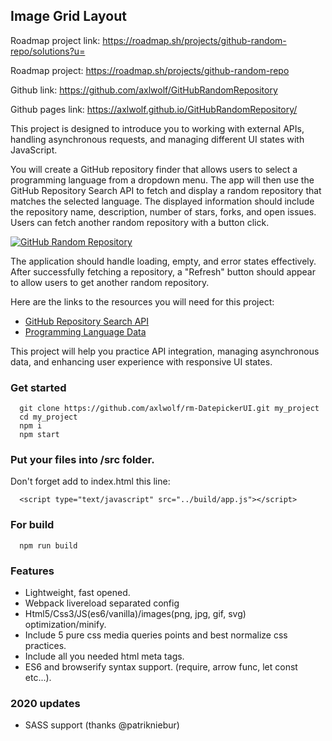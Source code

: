 ## Image Grid Layout

Roadmap project link: https://roadmap.sh/projects/github-random-repo/solutions?u=

Roadmap project: https://roadmap.sh/projects/github-random-repo

Github link: https://github.com/axlwolf/GitHubRandomRepository

Github pages link: https://axlwolf.github.io/GitHubRandomRepository/

This project is designed to introduce you to working with external APIs, handling asynchronous requests, and managing different UI states with JavaScript.

You will create a GitHub repository finder that allows users to select a programming language from a dropdown menu. The app will then use the GitHub Repository Search API to fetch and display a random repository that matches the selected language. The displayed information should include the repository name, description, number of stars, forks, and open issues. Users can fetch another random repository with a button click.

[![GitHub Random Repository](https://assets.roadmap.sh/guest/github-repo-finder-n2qz4.png)](https://assets.roadmap.sh/guest/github-repo-finder-n2qz4.png)

The application should handle loading, empty, and error states effectively. After successfully fetching a repository, a "Refresh" button should appear to allow users to get another random repository.

Here are the links to the resources you will need for this project:

- [GitHub Repository Search API](https://docs.github.com/en/rest/reference/search#search-repositories)
- [Programming Language Data](https://raw.githubusercontent.com/kamranahmedse/githunt/master/src/components/filters/language-filter/languages.json)

This project will help you practice API integration, managing asynchronous data, and enhancing user experience with responsive UI states.

### Get started

```
  git clone https://github.com/axlwolf/rm-DatepickerUI.git my_project
  cd my_project
  npm i
  npm start
```

### Put your files into /src folder.

Don't forget add to index.html this line:
```
  <script type="text/javascript" src="../build/app.js"></script>
```

### For build

```
  npm run build
```

### Features

- Lightweight, fast opened.
- Webpack livereload separated config
- Html5/Css3/JS(es6/vanilla)/images(png, jpg, gif, svg) optimization/minify.
- Include 5 pure css media queries points and best normalize css practices.
- Include all you needed html meta tags.
- ES6 and browserify syntax support. (require, arrow func, let const etc...).

### 2020 updates

- SASS support (thanks @patrikniebur)
